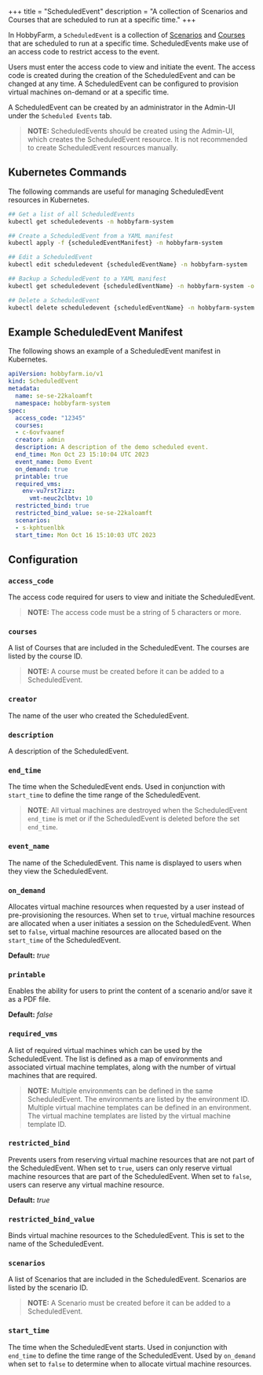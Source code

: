 +++
title = "ScheduledEvent"
description = "A collection of Scenarios and Courses that are scheduled to run at a specific time."
+++

In HobbyFarm, a `ScheduledEvent` is a collection of [Scenarios](/docs/architecture/resources/scenario) and [Courses](/docs/architecture/resources/course) that are scheduled to run at a specific time. ScheduledEvents make use of an access code to restrict access to the event.

Users must enter the access code to view and initiate the event. The access code is created during the creation of the ScheduledEvent and can be changed at any time. A ScheduledEvent can be configured to provision virtual machines on-demand or at a specific time.

A ScheduledEvent can be created by an administrator in the Admin-UI under the `Scheduled Events` tab.

> **NOTE:** ScheduledEvents should be created using the Admin-UI, which creates the ScheduledEvent resource. It is not recommended to create ScheduledEvent resources manually.

## Kubernetes Commands
The following commands are useful for managing ScheduledEvent resources in Kubernetes.

```bash
## Get a list of all ScheduledEvents
kubectl get scheduledevents -n hobbyfarm-system

## Create a ScheduledEvent from a YAML manifest
kubectl apply -f {scheduledEventManifest} -n hobbyfarm-system

## Edit a ScheduledEvent
kubectl edit scheduledevent {scheduledEventName} -n hobbyfarm-system

## Backup a ScheduledEvent to a YAML manifest
kubectl get scheduledevent {scheduledEventName} -n hobbyfarm-system -o yaml > {scheduledEventManifest}

## Delete a ScheduledEvent
kubectl delete scheduledevent {scheduledEventName} -n hobbyfarm-system
```

## Example ScheduledEvent Manifest
The following shows an example of a ScheduledEvent manifest in Kubernetes.

```yaml
apiVersion: hobbyfarm.io/v1
kind: ScheduledEvent
metadata:
  name: se-se-22kaloamft
  namespace: hobbyfarm-system
spec:
  access_code: "12345"
  courses:
  - c-6ovfvaanef
  creator: admin
  description: A description of the demo scheduled event.
  end_time: Mon Oct 23 15:10:04 UTC 2023
  event_name: Demo Event
  on_demand: true
  printable: true
  required_vms:
    env-vu7rst7izz:
      vmt-neuc2clbtv: 10
  restricted_bind: true
  restricted_bind_value: se-se-22kaloamft
  scenarios:
  - s-kphtuenlbk
  start_time: Mon Oct 16 15:10:03 UTC 2023
```

## Configuration

### `access_code`
The access code required for users to view and initiate the ScheduledEvent.

> **NOTE:** The access code must be a string of 5 characters or more.

### `courses`
A list of Courses that are included in the ScheduledEvent. The courses are listed by the course ID.

> **NOTE:** A course must be created before it can be added to a ScheduledEvent.

### `creator`
The name of the user who created the ScheduledEvent.

### `description`
A description of the ScheduledEvent.

### `end_time`
The time when the ScheduledEvent ends. Used in conjunction with `start_time` to define the time range of the ScheduledEvent.

> **NOTE**: All virtual machines are destroyed when the ScheduledEvent `end_time` is met or if the ScheduledEvent is deleted before the set `end_time`.

### `event_name`
The name of the ScheduledEvent. This name is displayed to users when they view the ScheduledEvent.

### `on_demand`
Allocates virtual machine resources when requested by a user instead of pre-provisioning the resources. When set to `true`, virtual machine resources are allocated when a user initiates a session on the ScheduledEvent. When set to `false`, virtual machine resources are allocated based on the `start_time` of the ScheduledEvent.

**Default:** _true_

### `printable`
Enables the ability for users to print the content of a scenario and/or save it as a PDF file.

**Default:** _false_

### `required_vms`
A list of required virtual machines which can be used by the ScheduledEvent. The list is defined as a map of environments and associated virtual machine templates, along with the number of virtual machines that are required.

> **NOTE:** Multiple environments can be defined in the same ScheduledEvent. The environments are listed by the environment ID. Multiple virtual machine templates can be defined in an environment. The virtual machine templates are listed by the virtual machine template ID.

### `restricted_bind`
Prevents users from reserving virtual machine resources that are not part of the ScheduledEvent. When set to `true`, users can only reserve virtual machine resources that are part of the ScheduledEvent. When set to `false`, users can reserve any virtual machine resource.

**Default:** _true_

### `restricted_bind_value`
Binds virtual machine resources to the ScheduledEvent. This is set to the name of the ScheduledEvent.

### `scenarios`
A list of Scenarios that are included in the ScheduledEvent. Scenarios are listed by the scenario ID.

> **NOTE:** A Scenario must be created before it can be added to a ScheduledEvent.

### `start_time`
The time when the ScheduledEvent starts. Used in conjunction with `end_time` to define the time range of the ScheduledEvent. Used by `on_demand` when set to `false` to determine when to allocate virtual machine resources.
